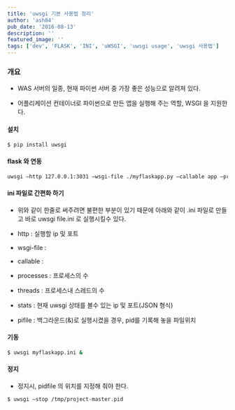 ```yaml
---
title: 'uwsgi 기본 사용법 정리'
author: 'ash84'
pub_date: '2016-08-13'
description: ''
featured_image: ''
tags: ['dev', 'FLASK', 'INI', 'uWSGI', 'uwsgi usage', 'uwsgi 사용법']
---
```



### 개요

- WAS 서버의 일종, 현재 파이썬 서버 중 가장 좋은 성능으로 알려져 있다. 

- 어플리케이션 컨테이너로 파이썬으로 만든 앱을 실행해 주는 역할, WSGI 을 지원한다. 



#### 설치

```bash 
$ pip install uwsgi 
```

#### flask 와 연동 

```bash
uwsgi –http 127.0.0.1:3031 –wsgi-file ./myflaskapp.py –callable app –processes 4 –threads 2 –stats 127.0.0.1:9191
````
 

#### ini 파일로 간편화 하기 


- 위와 같이 한줄로 써주려면 불편한 부분이 있기 때문에 아래와 같이 .ini 파일로 만들고 바로 uwsgi file.ini 로 실행시킬수 있다. 


<script src="https://gist.github.com/AhnSeongHyun/1a6c47dc956f85c98eda.js"></script>

* http : 실행할 ip 및 포트 

* wsgi-file : 

* callable :

* processes : 프로세스의 수 </span>

* threads : 프로세스내 스레드의 수 </span>

* stats : 현재 uwsgi 상태를 볼수 있는 ip 및 포트(JSON 형식)

* pifile : 백그라운드(&)로 실행시켰을 경우, pid를 기록해 놓을 파일위치 

#### 기동 

```bash
$ uwsgi myflaskapp.ini & 
```

#### 정지

- 정지시, pidfile 의 위치를 지정해 줘야 한다.

```bash
$ uwsgi –stop /tmp/project-master.pid
```

